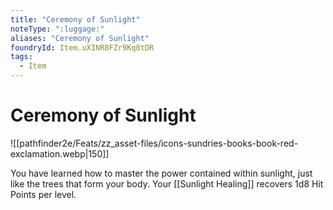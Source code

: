 ```yaml
---
title: "Ceremony of Sunlight"
noteType: ":luggage:"
aliases: "Ceremony of Sunlight"
foundryId: Item.uXINR8FZr9Kq0tDR
tags:
  - Item
---
```


# Ceremony of Sunlight
![[pathfinder2e/Feats/zz_asset-files/icons-sundries-books-book-red-exclamation.webp|150]]

You have learned how to master the power contained within sunlight, just like the trees that form your body. Your [[Sunlight Healing]] recovers 1d8 Hit Points per level.
